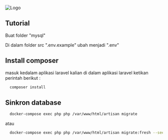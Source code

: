 
![Logo](https://media.suara.com/pictures/653x366/2022/04/12/90022-ilustrasi-anya-forgerimdbcom.jpg)


## Tutorial

Buat folder "mysql"



Di dalam folder src  ".env.example" ubah menjadi ".env"

## Install composer 
masuk kedalam aplikasi laravel kalian di dalam aplikasi laravel ketikan perintah berikut :
```bash
  composer install
```
## Sinkron database

```bash
  docker-compose exec php php /var/www/html/artisan migrate
```
atau
```bash
  docker-compose exec php php /var/www/html/artisan migrate:fresh --seed
```
